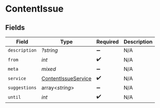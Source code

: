 # ContentIssue


## Fields

| Field                                                             | Type                                                              | Required                                                          | Description                                                       |
| ----------------------------------------------------------------- | ----------------------------------------------------------------- | ----------------------------------------------------------------- | ----------------------------------------------------------------- |
| `description`                                                     | *?string*                                                         | :heavy_minus_sign:                                                | N/A                                                               |
| `from`                                                            | *int*                                                             | :heavy_check_mark:                                                | N/A                                                               |
| `meta`                                                            | *mixed*                                                           | :heavy_minus_sign:                                                | N/A                                                               |
| `service`                                                         | [ContentIssueService](../../models/shared/ContentIssueService.md) | :heavy_check_mark:                                                | N/A                                                               |
| `suggestions`                                                     | array<*string*>                                                   | :heavy_minus_sign:                                                | N/A                                                               |
| `until`                                                           | *int*                                                             | :heavy_check_mark:                                                | N/A                                                               |